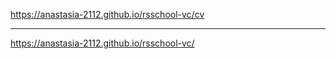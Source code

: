 https://anastasia-2112.github.io/rsschool-vc/cv
**************
https://anastasia-2112.github.io/rsschool-vc/
